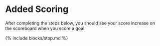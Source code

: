 # Added Scoring

After completing the steps below, you should see your score increase on the scoreboard when you score a goal.

{% include blocks/stop.md %}

